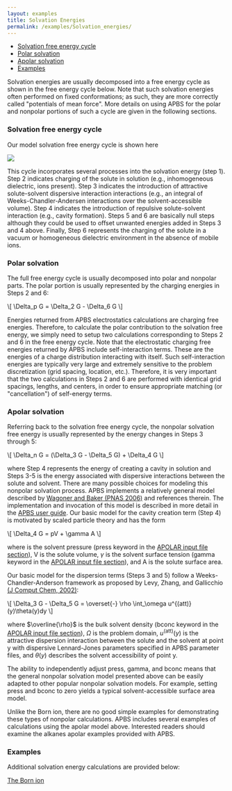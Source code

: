 ```yaml
---
layout: examples
title: Solvation Energies
permalink: /examples/Solvation_energies/
---
```


* <a data-scroll href="#Solv">Solvation free energy cycle</a>
* <a data-scroll href="#Polar">Polar solvation</a>
* <a data-scroll href="#Apol"> Apolar solvation</a>
* <a data-scroll href="#Examples">Examples</a>

Solvation energies are usually decomposed into a free energy cycle as shown in the free energy cycle below. Note that such solvation energies often performed on fixed conformations; as such, they are more correctly called "potentials of mean force". More details on using APBS for the polar and nonpolar portions of such a cycle are given in the following sections.

<a id="Solv"></a>
<h3>Solvation free energy cycle</h3>

Our model solvation free energy cycle is shown here

<img src="{{site.baseurl}}/img/apbs_sol_eng.png">

This cycle incorporates several processes into the solvation energy (step 1). Step 2 indicates charging of the solute in solution (e.g., inhomogeneous dielectric, ions present). Step 3 indicates the introduction of attractive solute-solvent dispersive interaction interactions (e.g., an integral of Weeks-Chandler-Andersen interactions over the solvent-accessible volume). Step 4 indicates the introduction of repulsive solute-solvent interaction (e.g., cavity formation). Steps 5 and 6 are basically null steps although they could be used to offset unwanted energies added in Steps 3 and 4 above. Finally, Step 6 represents the charging of the solute in a vacuum or homogeneous dielectric environment in the absence of mobile ions.

<a id="Polar"></a>
<h3>Polar solvation</h3>

The full free energy cycle is usually decomposed into polar and nonpolar parts. The polar portion is usually represented by the charging energies in Steps 2 and 6:

\\[ \Delta_p G = \Delta_2 G - \Delta_6 G \\]


Energies returned from APBS electrostatics calculations are charging free energies. Therefore, to calculate the polar contribution to the solvation free energy, we simply need to setup two calculations corresponding to Steps 2 and 6 in the free energy cycle. Note that the electrostatic charging free energies returned by APBS include self-interaction terms. These are the energies of a charge distribution interacting with itself. Such self-interaction energies are typically very large and extremely sensitive to the problem discretization (grid spacing, location, etc.). Therefore, it is very important that the two calculations in Steps 2 and 6 are performed with identical grid spacings, lengths, and centers, in order to ensure appropriate matching (or "cancellation") of self-energy terms.

<a id="Apol"></a>
<h3>Apolar solvation</h3>

Referring back to the solvation free energy cycle, the nonpolar solvation free energy is usually represented by the energy changes in Steps 3 through 5:
 
\\[ \Delta_n G = (\Delta_3 G - \Delta_5 G) + \Delta_4 G \\]


where Step 4 represents the energy of creating a cavity in solution and Steps 3-5 is the energy associated with dispersive interactions between the solute and solvent. There are many possible choices for modeling this nonpolar solvation process. APBS implements a relatively general model described by <a href="http://www.pnas.org/content/103/22/8331">Wagoner and Baker (PNAS 2006)</a> and references therein. The implementation and invocation of this model is described in more detail in the <a href="{{site.baseurl}}/docs/apbs-overview/">APBS user guide</a>.
Our basic model for the cavity creation term (Step 4) is motivated by scaled particle theory and has the form

\\[ \Delta_4 G = pV + \gamma A  \\]

where  is the solvent pressure (press keyword in the <a href="{{site.baseurl}}/docs/apbs-overview/">APOLAR input file section</a>), V is the solute volume, $\gamma$ is the solvent surface tension (gamma keyword in the <a href="{{site.baseurl}}/docs/apbs-overview/">APOLAR input file section</a>), and A is the solute surface area.

Our basic model for the dispersion terms (Steps 3 and 5) follow a Weeks-Chandler-Anderson framework as proposed by Levy, Zhang, and Gallicchio <a href="http://onlinelibrary.wiley.com/doi/10.1002/jcc.10045/abstract">(J Comput Chem, 2002)</a>:
  
\\[ \Delta_3 G - \Delta_5 G = \overset{-} \rho \int_\omega u^{(att)}(y)\theta(y)dy \\]



where $\overline{\rho}$ is the bulk solvent density (bconc keyword in the <a href="{{site.baseurl}}/docs/apbs-overview/">APOLAR input file section</a>), $\Omega$ is the problem domain, $u^{\mathrm{(att)}}(y)$ is the attractive dispersion interaction between the solute and the solvent at point y with dispersive Lennard-Jones parameters specified in APBS parameter files, and $\theta(y)$ describes the solvent accessibility of point y.

The ability to independently adjust press, gamma, and bconc means that the general nonpolar solvation model presented above can be easily adapted to other popular nonpolar solvation models. For example, setting press and bconc to zero yields a typical solvent-accessible surface area model.

Unlike the Born ion, there are no good simple examples for demonstrating these types of nonpolar calculations. APBS includes several examples of calculations using the apolar model above. Interested readers should examine the alkanes apolar examples provided with APBS.


<a id="Examples"></a>
<h3>Examples</h3>

Additional solvation energy calculations are provided below:

<a href="{{site.baseurl}}/examples/The_Born_ion/" target="BLANK">The Born ion</a>

<script type="text/x-mathjax-config">
  MathJax.Hub.Config({
    tex2jax: {inlineMath: [['$','$'], ['\\(','\\)']]}
  });
</script>
<script type="text/javascript"
  src="http://cdn.mathjax.org/mathjax/latest/MathJax.js?config=TeX-AMS-MML_HTMLorMML">
</script>





